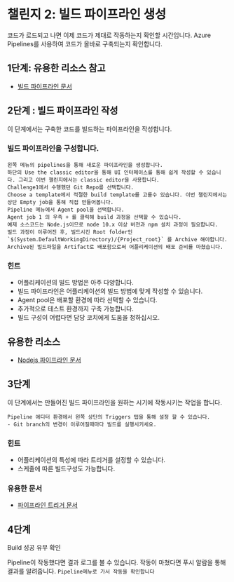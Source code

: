 # 챌린지 2: 빌드 파이프라인 생성
코드가 로드되고 나면 이제 코드가 제대로 작동하는지 확인할 시간입니다. Azure Pipelines를 사용하여 코드가 올바로 구축되는지 확인합니다.

## 1단계: 유용한 리소스 참고
- [빌드 파이프라인 문서](https://docs.microsoft.com/ko-kr/azure/devops/pipelines/get-started/what-is-azure-pipelines?view=azure-devops)

## 2단계 : 빌드 파이프라인 작성
이 단계에서는 구축한 코드를 빌드하는 파이프라인을 작성합니다.
 
### 빌드 파이프라인을 구성합니다.
```
왼쪽 메뉴의 pipelines을 통해 새로운 파이프라인을 생성합니다.
하단의 Use the classic editor을 통해 UI 인터페이스를 통해 쉽게 작성할 수 있습니다. 그리고 이번 챌린지에서는 classic editor을 사용합니다.
Challenge1에서 수행했던 Git Repo를 선택합니다.
Choose a template에서 적절한 build template를 고를수 있습니다. 이번 챌린지에서는 상단 Empty job을 통해 직접 만들어봅니다.
Pipeline 메뉴에서 Agent pool을 선택합니다.
Agent job 1 의 우측 + 를 클릭해 build 과정을 선택할 수 있습니다.
예제 소스코드는 Node.js이므로 node 10.x 이상 버전과 npm 설치 과정이 필요합니다.
빌드 과정이 이루어진 후, 빌드시킨 Root folder인 `$(System.DefaultWorkingDirectory)/{Project_root}` 를 Archive 해야합니다.
Archive된 빌드파일을 Artifact로 배포함으로써 어플리케이션의 배포 준비를 마쳤습니다.
```

### 힌트  
- 어플리케이션의 빌드 방법은 아주 다양합니다.
- 빌드 파이프라인은 어플리케이션의 빌드 방법에 맞게 작성할 수 있습니다.
- Agent pool은 배포할 환경에 따라 선택할 수 있습니다.
- 추가적으로 테스트 환경까지 구축 가능합니다.
- 빌드 구성이 어렵다면 담당 코치에게 도움을 청하십시오.
## 유용한 리소스  
- [Nodejs 파이프라인 문서](https://docs.microsoft.com/en-us/azure/devops/pipelines/ecosystems/javascript?view=azure-devops)

## 3단계
이 단계에서는 만들어진 빌드 파이프라인을 원하는 시기에 작동시키는 작업을 합니다.

```
Pipeline 에디터 환경에서 왼쪽 상단의 Triggers 탭을 통해 설정 할 수 있습니다.
- Git branch의 변경이 이루어질때마다 빌드를 실행시키세요.
``` 
### 힌트
- 어플리케이션의 특성에 따라 트리거를 설정할 수 있습니다.
- 스케줄에 따른 빌드구성도 가능합니다.

### 유용한 문서  
- [파이프라인 트리거 문서](https://docs.microsoft.com/en-us/azure/devops/pipelines/build/triggers?view=azure-devops)
 
## 4단계
Build 성공 유무 확인

Pipeline이 작동했다면 결과 로그를 볼 수 있습니다. 작동이 마쳤다면 푸시 알람을 통해 결과를 알려줍니다.
`Pipeline메뉴로 가서 작동을 확인합니다`
